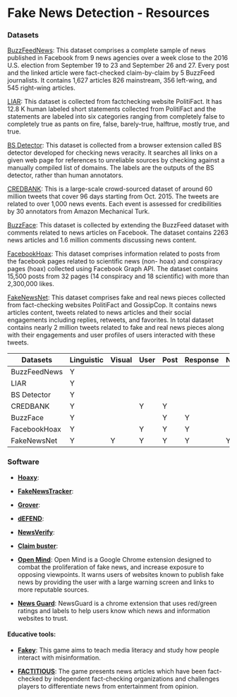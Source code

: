 

# Fake News Detection - Resources

### Datasets

[BuzzFeedNews](https://github.com/BuzzFeedNews/2016-10-facebook-fact-check/tree/master/data):
This dataset comprises a complete sample of news published in Facebook from 9 news agencies over a week close to the 2016 U.S. election from September 19 to 23 and September 26 and 27. Every post and the linked article were fact-checked claim-by-claim by 5 BuzzFeed journalists. It contains 1,627 articles 826 mainstream, 356 left-wing, and 545 right-wing articles.

[LIAR](https://www.cs.ucsb.edu/~william/data/liar_dataset.zip):
This dataset  is collected from factchecking website PolitiFact. It has 12.8 K human labeled short statements collected from PolitiFact and the statements are labeled into six categories ranging from completely false to completely true as pants on fire, false, barely-true, halftrue, mostly true, and true.


[BS Detector](https://github.com/bs-detector/bs-detector):
This dataset is collected from a browser extension called BS detector developed for checking news veracity. It searches all links on a given web page for references to unreliable sources by checking against a manually compiled list of domains. The labels are the outputs of the BS detector, rather than human annotators.

[CREDBANK](http://compsocial.github.io/CREDBANK-data/):
This is a large-scale crowd-sourced dataset of around 60 million tweets that cover 96 days starting from Oct. 2015. The tweets are related to over 1,000 news events. Each event is assessed for credibilities by 30 annotators from Amazon Mechanical Turk.

[BuzzFace](https://github.com/gsantia/BuzzFace):
This dataset is collected by extending the BuzzFeed dataset with comments related to news articles on Facebook. The dataset contains 2263 news articles and 1.6 million comments discussing news content.

[FacebookHoax](https://github.com/gabll/some-like-it-hoax):
This dataset comprises information related to posts from the facebook pages related to scientific news (non- hoax) and conspiracy pages (hoax) collected using Facebook Graph API. The dataset contains 15,500 posts from 32 pages (14 conspiracy and 18 scientific) with more than 2,300,000 likes.

[FakeNewsNet](https://github.com/KaiDMML/FakeNewsNet/):
This dataset comprises fake and real news pieces collected from fact-checking websites PolitiFact and GossipCop. It contains news articles content, tweets related to news articles and their social engagements including replies, retweets, and favorites. In total dataset contains nearly 2 million tweets related to fake and real news pieces along with their engagements and user profiles of users interacted with these tweets.


|Datasets | Linguistic | Visual | User|  Post| Response|  Network | Spatial | Temporal |
|--|--|--|--|--|--|--|--|--|
|BuzzFeedNews|Y||||||||
|LIAR| Y||||||||
|BS Detector| Y||||||||
|CREDBANK| Y||Y|Y|||Y|Y|
|BuzzFace| Y|||Y|Y||||
|FacebookHoax| Y||Y|Y|Y||||
|FakeNewsNet|Y|Y|Y|Y|Y|Y|Y|Y|



### Software

 - [**Hoaxy**]([https://hoaxy.iuni.iu.edu/](https://hoaxy.iuni.iu.edu/)):

 - [**FakeNewsTracker**](http://blogtrackers.fulton.asu.edu:3000/):
 
 - [**Grover**](https://grover.allenai.org/):
  
 - [**dEFEND**](http://fooweb-env.qnmbmwmxj3.us-east-2.elasticbeanstalk.com/):
 
 - [**NewsVerify**](http://www.newsverify.com/NewsVerifyPro/):
 
  - [**Claim buster**](https://idir-server2.uta.edu/claimbuster/):

 
 -  [**Open Mind**]([https://openmind.press/](https://openmind.press/)): Open Mind is a Google Chrome extension designed to combat the proliferation of fake news, and increase exposure to opposing viewpoints. It warns users of websites known to publish fake news by providing the user with a large warning screen and links to more reputable sources.
 
 - [**News Guard**]([https://www.newsguardtech.com/](https://www.newsguardtech.com/)): NewsGuard is a chrome extension that uses red/green ratings and labels to help users know which news and information websites to trust. 

 
#### Educative tools:

 -  [**Fakey**]([https://fakey.iuni.iu.edu/](https://fakey.iuni.iu.edu/)): This game aims to teach media literacy and study how people interact with misinformation.
 
 -   [**FACTITIOUS**](http://factitious2017.augamestudio.com/#/): The game presents news articles which have been fact-checked by independent fact-checking organizations and challenges players to differentiate news from entertainment from opinion.


